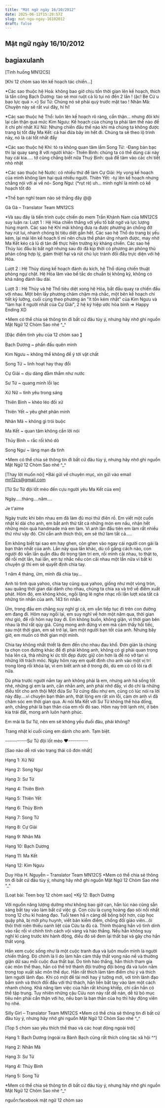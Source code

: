 ```yaml
---
title: "Mật ngữ ngày 16/10/2012"
date: 2025-06-12T15:20:57Z
slug: mat-ngu-ngay-16102012
draft: false
---
```


## Mật ngữ ngày 16/10/2012

## bagiaxulanh

[Tình huống MN12CS]
 
[Khi 12 chòm sao lên kế hoạch tác chiến…]

 
*Các sao thuộc hệ Hoả: không bao giờ chịu tốn thời gian lên kế hoạch, thích là tấn công
Bạch Dương: tao sẽ moi ruột cả lũ tụi nó đến 2 lần ! (ặc! Bé Cừ
u bạo lực quá >.<)
Sư Tử: Chúng nó sẽ phải quỳ trước mặt tao !
Nhân Mã: Chuyện này sẽ rất vui đây, hí hí!
 
*Các sao thuộc hệ Thổ: luôn lên kế hoạch rõ ràng, cẩn thận… nhưng đôi khi lại cẩn thận quá mức
Kim Ngưu: Kế hoạch của chúng ta phải làm thế nào để ít chi phí nhất
Xử Nữ: Nhưng chiến đấu thế nào khi mà chúng ta không được trang bị tốt đây
Ma Kết: cả hai đứa bây im hết đi. Chúng ta sẽ theo lộ trình này, nó là cái tốt nhất đấy
 
*Các sao thuộc hệ Khí: tỏ ra không quan tâm lắm
Song Tử: -Đang bàn bạc thì lại quay sang 8 với người khác-
Thiên Bình: chúng ta có thể dùng cái này hay cái kia….. tớ cũng chẳng biết nữa
Thuỷ Bình: quá để tâm vào các chi tiết nhỏ nhặt
 
*Các sao thuộc hệ Nước: có nhiều thứ để làm
Cự Giải: Hy vọng kế hoạch của mình không làm hại quá nhiều người.
Thiên Yết: -tự lên kế hoạch nhưng chẳng nói với ai về nó-
Song Ngư: (*rụt rè) uh… mình nghĩ là mình có kế hoạch tốt đó
 
*Thế bạn nghĩ team nào sẽ thắng đây @@
 
Gà Gà – Translator Team MN12CS
 
*Và sau đây là tiến trình cuộc chiến do mem Trần Khánh Nam của MN12CS suy luận ra:
Lượt 1 : Hệ Hỏa chiến thắng với yếu tố bất ngờ và lực lượng hùng mạnh.
Các sao hệ Khí mãi không đưa ra được phương án chống đỡ hay rút lui, nhanh chóng bị tiêu diệt gần hết.
Các sao hệ Thổ do trang bị yếu kém, lại mải lên kế hoạch tỉ mỉ nên chưa thể phản ứng nhanh được, may nhờ Ma Kết kéo cả lũ di tản để thực hiện trường kỳ kháng chiến.
Các sao hệ Thủy lúc đầu bị bất ngờ nhưng sau đó đã kịp thời có phương án phỏng thủ phản công hợp lý, giảm thiệt hại và rút chủ lực tránh đối đầu trực diện với hệ Hỏa.
 
Lượt 2 : Hệ Thủy dùng kế hoạch đánh du kích, hệ Thổ dùng chiến thuật phòng ngự chặt. Hệ Hỏa lâm vào bế tắc do chuẩn bị không kỹ, không có khả năng đánh lâu dài.
 
Lượt 3 : Hệ Thủy và hệ Thổ tiêu diệt xong hệ Hỏa, bắt đầu quay ra chiến đấu với nhau. Một bên lấy phương châm chậm mà chắc, một bên kế hoạch chi tiết kỹ lưỡng, cuối cùng theo phương án "ít tốn kém nhất" của Kim Ngưu và "làm hại ít người nhất của Cự Giải", 2 hệ ký hiệp ước hòa bình 
=> Happy Ending XD
 
*Mem có thể chia sẻ thông tin đi bất cứ đâu tùy ý, nhưng hãy nhớ ghi nguồn Mật Ngữ 12 Chòm Sao nhé ^_^
 
 
[Đặc điểm tình yêu của 12 chòm sao 】
 

 
Bạch Dương ~ phấn đấu quên mình
 
Kim Ngưu ~ không thể không để ý tới vật chất 
 
Song Tử ~ linh hoạt hay thay đổi
 
Cự Giải ~ dịu dàng đằm thắm như nước
 
Sư Tử ~ quang minh lỗi lạc
 
Xử Nữ ~ tình yêu trong sáng
 
Thiên Bình ~ khéo léo đối xử
 
Thiên Yết ~ yêu ghét phân minh
 
Nhân Mã ~ không gì trói buộc
 
Ma Kết ~ quan tâm không cần lời nói
 
Thủy Bình ~ rắc rối khó dò
 
Song Ngư ~ lãng mạn đa tình
 
*Mem có thể chia sẻ thông tin đi bất cứ đâu tùy ý, nhưng hãy nhớ ghi nguồn Mật Ngữ 12 Chòm Sao nhé ^_^
 
 
 
[Thay lời muốn nói]
*Bài gửi về chuyên mục, xin gửi vào email mn12cs@gmail.com
 
 

 
[Từ Sư Tử đội lốt mèo đến cựu người yêu Ma Kết của em]
 
Ngày.....tháng....năm....
 
Je t'aime
 
Ngày trước khi bên nhau em đã làm đủ mọi thứ điên rồ. Em viết một cuốn nhật kí dài cho anh, em bắt anh thử tất cả những món em nấu, nhận hết những món quà handmade mà em làm. Vì anh lần đầu tiên em làm rất nhiều thứ như vậy đó. Chỉ cần anh thích thôi, em sẽ thử làm tất cả.....
 
Em không biết tại sao em hay ghen, còn ghen vào ngay cái người con gái là bạn thân nhất của anh. Lần này qua lần khác, dù cố gắng cách nào, con người đó vẫn lẩn quẩn đâu đó trong tâm trí em, rồi mình cãi nhau, to thật to, để rồi một lần, hai lần, em tự nhắc nếu còn cãi nhau một lần nữa vì bất kì chuyện gì thì em sẽ quyết định chia tay.
 
1 năm 4 tháng, ừm, mình đã chia tay...
 
Anh tỏ tình qua yahoo, chia tay cũng qua yahoo, giống như một vòng tròn, sau quãng thời gian dài dành cho nhau, chúng ta chia xa và trở về điểm xuất phát. Hôm đó, em không khóc, ngồi lặng lẽ nghe nhạc rồi lần lượt xóa tất cả những tin nhắn của anh. 143 tin nhắn. 
 
Ừm, trong đầu em chẳng suy nghĩ gì cả, em vẫn tiếp tục đi trên con đường em đang đi. Hôm nay ngồi lại, em suy nghĩ về hơn một năm qua, thời gian như gió, để rồi hôm nay bay đi. Em không buồn, không giận, vì thời gian bên nhau là thứ rất qúy giá. Cũng mong anh đừng vì em mà cảm thấy hối tiếc, sau một thời gian, em sẽ trở lại, làm một người bạn tốt của anh. Nhưng bây giờ, em muốn có thời gian một mình.
 
Chia tay không nhất thiết là đem đến cho nhau đau khổ. Đơn giản là chúng ta chọn con đường khác để đi phải không anh, không có gì phải quan trọng hóa lên cả, thà những kí ức tốt đẹp được giữ còn hơn là để nó vỡ tan vì những lời trách móc. Ngày hôm nay em quết định cho anh vào một vị trí trong lòng rồi khóa lại, vì em biết anh sẽ ở trong đó, dù em có cố lôi ra đi nữa.
 
Dù phía trước người nắm tay anh không phải là em, nhưng anh hã sống tốt nhé, những gì em la anh, cằn nhằn anh, anh phải nhớ đấy, vì đó chỉ là những điều tốt cho anh thội Một đứa Sư Tử cứng đầu như em, cũng có lúc nói ra lời này đây....vì chuyện bạn thân anh, thật lòng em rất xin lỗi, cảm ơn anh vì đã chăm sóc em thời gian qua. Ai nói Ma Kết với Sư Tử không thể hòa đồng, anh, chẳng phải là bạn thân của em rồi đó sao. Hôm nay trời lạnh nhỉ, ở bên kia trái đất, mong anh luôn hạnh phúc.
 
Em mãi là Sư Tử, nên em sẽ không yếu đuối đâu, phải không?
 
Trang nhật kí cuối cùng em dành cho anh. Tạm biệt.
 
-----------Sư Tử đội lốt mèo ♥----------
 
 
[Sao nào dễ rơi vào trạng thái cô đơn nhất]
 
 

 
Hạng 1: Xử Nữ
 
Hạng 2: Song Ngư
 
Hạng 3: Sư Tử
 
Hạng 4: Thiên Bình
 
Hạng 5: Thiên Yết
 
Hạng 6: Thủy Bình
 
Hạng 7: Song Tử
 
Hạng 8: Cự Giải
 
Hạng 9: Nhân Mã
 
Hạng 10: Bạch Dương
 
Hạng 11: Ma Kết
 
Hạng 12: Kim Ngưu
 
Duy Hòa H. Nguyễn – Translator Team MN12CS
*Mem có thể chia sẻ thông tin đi bất cứ đâu tùy ý, nhưng hãy nhớ ghi nguồn Mật Ngữ 12 Chòm Sao nhé ^_^
 
[Loạt bài: Teen boy 12 chòm sao]
*Kỳ 12: Bạch Dương 

 
Với nguồn năng lượng dường như không bao giờ cạn, hắn lúc nào cũng sẵn sáng bắt tay vào làm bất cứ việc gì. Con cừu là cung hoàng đạo sôi nổi nhất trong 12 chu kì hoàng đạo. Tuổi teen hắ
n càng dễ bồng bột hơn, cúp học quậy phá, bị mời phụ huynh, viết bản kiểm điểm, chống đối giáo viên…ôi thôi thời niên thiếu oanh liệt của Cừu ta đủ cả. Thỉnh thoảng hắn vô tình dính vào rắc rối vì chính tính cách vội vàng và háo thắng. Nếu hắn không suy nghĩ kĩ càng trước khi hành động, điều đó sẽ đem lại thất bại và gây cho hắn thất vọng. 
 
Hắn xem cuộc sống như là một cuộc tranh đua và luôn muốn mình là người chiến thắng. Đó chính là lí do làm hắn cảm thấy thất vọng não nề và thường giận dữ sau mỗi cuộc đua thất bại. Do tính háo thắng, hắn thích tham gia các môn thể thao, hắn có thể trở thánh đội trưởng đội bóng đá và luôn nằm trong top xuất sắc môn thể dục. Hắn rất thích làm tâm điểm chú ý và thích làm người lãnh đạo. 
Khi có một đề tài mới hay ý tưởng mới, với tính lãnh đạo bẩm sinh và thích đối đầu với thử thách, hắn liền bắt tay vào làm một cách nhanh chóng. Khả năng làm việc của hắn rất khủng khiếp, chỉ cần hắn có thể tập trung. Tuy nhiên những cậu Cừu non này rất dễ nản, dễ từ bỏ mục tiêu nên phải cẩn thận với họ, nếu bạn là bạn thân của họ thì hãy động viên họ nhé.
 
 
Silly Girl – Translator Team MN12CS
*Mem có thể chia sẻ thông tin đi bất cứ đâu tùy ý, nhưng hãy nhớ ghi nguồn Mật Ngữ 12 Chòm Sao nhé ^_^
 
 
 
[Top 5 chòm sao yêu thích thể thao và các hoạt động ngoài trời]
 

 
Hạng 1: Bạch Dương (ngoài ra Bành Bạch cũng rất thích công tác xã hội ^^)
 
Hạng 2: Nhân Mã
 
Hạng 3: Sư Tử
 
Hạng 4: Thủy Bình
 
Hạng 5: Song Tử
 
*Mem có thể chia sẻ thông tin đi bất cứ đâu tùy ý, nhưng hãy nhớ ghi nguồn Mật Ngữ 12 Chòm Sao nhé ^_^
 
 
 
 
nguồn:facebook mật ngữ 12 chòm sao
